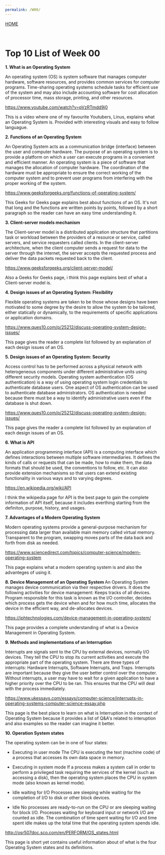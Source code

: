 ```yaml
---
permalink: /W00/
---
```

[HOME](../)

<br>

# Top 10 List of Week 00

<b> 1.	What is an Operating System </b>

An operating system (OS) is system software that manages computer hardware, software resources, and provides common services for computer programs. Time-sharing operating systems schedule tasks for efficient use of the system and may also include accounting software for cost allocation of processor time, mass storage, printing, and other resources.

https://www.youtube.com/watch?v=pVzRTmdd9j0 

This is a video where one of my favourite Youtubers, Linus, explains what an Operating System is. Provided with interesting visuals and easy to follow languague.

<b> 2.	Functions of an Operating System </b>

An Operating System acts as a communication bridge (interface) between the user and computer hardware. The purpose of an operating system is to provide a platform on which a user can execute programs in a convenient and efficient manner. An operating system is a piece of software that manages the allocation of computer hardware. The coordination of the hardware must be appropriate to ensure the correct working of the computer system and to prevent user programs from interfering with the proper working of the system.

https://www.geeksforgeeks.org/functions-of-operating-system/

This Geeks for Geeks page explains best about functions of an OS. It's not that long and the functions are written points by points, followed by a short paragraph so the reader can have an easy time understanding it.


<b> 3.	Client-server models mechanism </b>

The Client-server model is a distributed application structure that partitions task or workload between the providers of a resource or service, called servers, and service requesters called clients. In the client-server architecture, when the client computer sends a request for data to the server through the internet, the server accepts the requested process and deliver the data packets requested back to the client. 

https://www.geeksforgeeks.org/client-server-model/

Also a Geeks for Geeks page, i think this page explains best of what a Client-server model is.


<b> 4.	Design issues of an Operating System: Flexibility </b>

Flexible operating systems are taken to be those whose designs have been motivated to some degree by the desire to allow the system to be tailored, either statically or dynamically, to the requirements of specific applications or application domains.

https://www.ques10.com/p/25212/discuss-operating-system-design-issues/

This page gives the reader a complete list followed by an explanation of each design issues of an OS.

<b> 5.	Design issues of an Operating System: Security </b>

Access control has to be performed across a physical network with heterogeneous components under different administrative units using different security models. Operating system authentication (OS authentication) is a way of using operating system login credentials to authenticate database users. One aspect of OS authentication can be used to authenticate database administrators. OS authentication is needed because there must be a way to identify administrative users even if the database is shut down.

https://www.ques10.com/p/25212/discuss-operating-system-design-issues/

This page gives the reader a complete list followed by an explanation of each design issues of an OS.


<b> 6.	What is API </b>

An application programming interface (API) is a computing interface which defines interactions between multiple software intermediaries. It defines the kinds of calls or requests that can be made, how to make them, the data formats that should be used, the conventions to follow, etc. It can also provide extension mechanisms so that users can extend existing functionality in various ways and to varying degrees.

https://en.wikipedia.org/wiki/API

I think the wikipedia page for API is the best page to gain the complete information of API itself, because it includes everthing starting from the definiton, purpose, history, and usages.


<b> 7.	Advantages of a Modern Operating System </b>

Modern operating systems provide a general-purpose mechanism for processing data larger than available main memory called virtual memory. Transparent to the program, swapping moves parts of the data back and forth from disk as needed. 

https://www.sciencedirect.com/topics/computer-science/modern-operating-system

This page explains what a modern operating system is and also the advanteges of using it.


<b> 8.	Device Management of an Operating System </b>
An Operating System manages device communication via their respective drivers. It does the following activities for device management: Keeps tracks of all devices. Program responsible for this task is known as the I/O controller, decides which process gets the device when and for how much time, allocates the device in the efficient way, and de-allocates devices.

https://iphtechnologies.com/device-management-in-operating-system/

This page provides a complete understanding of what is a Device Management in Operating System.

<b> 9.	Methods and implementations of an Interruption </b>

Interrupts are signals sent to the CPU by external devices, normally I/O devices. They tell the CPU to stop its current activities and execute the appropriate part of the operating system. There are three types of interrupts: Hardware Interrupts, Software Interrupts, and Traps. Interrupts are important because they give the user better control over the computer. Without interrupts, a user may have to wait for a given application to have a higher priority over the CPU to be ran. This ensures that the CPU will deal with the process immediately.

https://www.ukessays.com/essays/computer-science/interrupts-in-operating-systems-computer-science-essay.php

This page is the best place to learn on what is Interruption in the context of Operating System because it provides a list of Q&A's related to interuption and also examples so the reader can imagine it better.

<b> 10.	Operation System states </b>

The operating system can be in one of four states: 

-	Executing in user mode
The CPU is executing the text (machine code) of a process that accesses its own data space in memory.

-	Executing in system mode
If a process makes a system call in order to perform a privileged task requiring the services of the kernel (such as accessing a disk), then the operating system places the CPU in system mode (also known as kernel mode).

-	Idle waiting for I/O
Processes are sleeping while waiting for the completion of I/O to disk or other block devices.

-	Idle
No processes are ready-to-run on the CPU or are sleeping waiting for block I/O. Processes waiting for keyboard input or network I/O are counted as idle.
The combination of time spent waiting for I/O and time spent idle makes up the total time that the operating system spends idle.

http://osr507doc.sco.com/en/PERFORM/OS_states.html

This page is short yet contains useful information about of what is the four Operating System states and its definitions.

